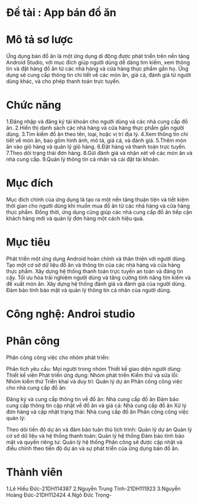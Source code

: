 # Đề tài : App bán đồ ăn
# Mô tả sơ lược
Ứng dụng bán đồ ăn là một ứng dụng di động được phát triển trên nền tảng Android Studio, với mục đích giúp người dùng dễ dàng tìm kiếm, xem thông tin và đặt hàng đồ ăn từ các nhà hàng và cửa hàng thực phẩm gần họ. Ứng dụng sẽ cung cấp thông tin chi tiết về các món ăn, giá cả, đánh giá từ người dùng khác, và cho phép thanh toán trực tuyến.
# Chức năng
1.Đăng nhập và đăng ký tài khoản cho người dùng và các nhà cung cấp đồ ăn.
2.Hiển thị danh sách các nhà hàng và cửa hàng thực phẩm gần người dùng.
3.Tìm kiếm đồ ăn theo tên, loại, hoặc vị trí địa lý.
4.Xem thông tin chi tiết về món ăn, bao gồm hình ảnh, mô tả, giá cả, và đánh giá.
5.Thêm món ăn vào giỏ hàng và quản lý giỏ hàng.
6.Đặt hàng và thanh toán trực tuyến.
7.Theo dõi trạng thái đơn hàng.
8.Gửi đánh giá và nhận xét về các món ăn và nhà cung cấp.
9.Quản lý thông tin cá nhân và cài đặt tài khoản.
# Mục đích
Mục đích chính của ứng dụng là tạo ra một nền tảng thuận tiện và tiết kiệm thời gian cho người dùng khi muốn mua đồ ăn từ các nhà hàng và cửa hàng thực phẩm. Đồng thời, ứng dụng cũng giúp các nhà cung cấp đồ ăn tiếp cận khách hàng mới và quản lý đơn hàng một cách hiệu quả.
# Mục tiêu
Phát triển một ứng dụng Android hoàn chỉnh và thân thiện với người dùng.
Tạo một cơ sở dữ liệu đồ ăn và thông tin của các nhà hàng và cửa hàng thực phẩm.
Xây dựng hệ thống thanh toán trực tuyến an toàn và đáng tin cậy.
Tối ưu hóa trải nghiệm người dùng và tăng cường tính năng tìm kiếm và đề xuất món ăn.
Xây dựng hệ thống đánh giá và đánh giá của người dùng.
Đảm bảo tính bảo mật và quản lý thông tin cá nhân của người dùng.
# Công nghệ: Androi studio
# Phân công
Phân công công việc cho nhóm phát triển:

Phân tích yêu cầu: Mọi người trong nhóm
Thiết kế giao diện người dùng: Thiết kế viên
Phát triển ứng dụng: Nhóm phát triển
Kiểm thử và sửa lỗi: Nhóm kiểm thử
Triển khai và duy trì: Quản lý dự án
Phân công công việc cho nhà cung cấp đồ ăn:

Đăng ký và cung cấp thông tin về đồ ăn: Nhà cung cấp đồ ăn
Đảm bảo cung cấp thông tin cập nhật về đồ ăn và giá cả: Nhà cung cấp đồ ăn
Xử lý đơn hàng và cập nhật trạng thái: Nhà cung cấp đồ ăn
Phân công công việc quản lý:

Theo dõi tiến độ dự án và đảm bảo tuân thủ lịch trình: Quản lý dự án
Quản lý cơ sở dữ liệu và hệ thống thanh toán: Quản lý hệ thống
Đảm bảo tính bảo mật và quyền riêng tư: Quản lý hệ thống
Phân công sẽ được cập nhật và điều chỉnh theo tiến độ dự án và sự phát triển của ứng dụng bán đồ ăn.

# Thành viên 
1.Lê Hiếu Đức-21DH114387
2.Nguyễn Trung Tính-21DH111923
3.Nguyễn Hoàng Đức-21DH112424
4.Ngô Đức Trọng-
